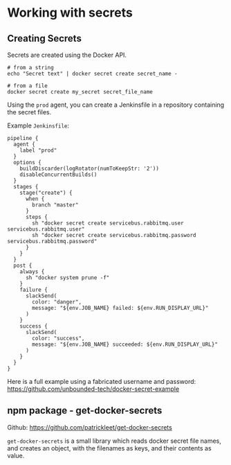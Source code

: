 # Working with secrets

## Creating Secrets

Secrets are created using the Docker API.

```
# from a string
echo "Secret text" | docker secret create secret_name -

# from a file
docker secret create my_secret secret_file_name
```

Using the `prod` agent, you can create a Jenkinsfile in a repository containing
the secret files.

Example `Jenkinsfile`:
```
pipeline {
  agent {
    label "prod"
  }
  options {
    buildDiscarder(logRotator(numToKeepStr: '2'))
    disableConcurrentBuilds()
  }
  stages {
    stage("create") {
      when {
        branch "master"
      }
      steps {
        sh "docker secret create servicebus.rabbitmq.user servicebus.rabbitmq.user"
        sh "docker secret create servicebus.rabbitmq.password servicebus.rabbitmq.password"
      }
    }
  }
  post {
    always {
      sh "docker system prune -f"
    }
    failure {
      slackSend(
        color: "danger",
        message: "${env.JOB_NAME} failed: ${env.RUN_DISPLAY_URL}"
      )
    }
    success {
      slackSend(
        color: "success",
        message: "${env.JOB_NAME} succeeded: ${env.RUN_DISPLAY_URL}"
      )
    }
  }
}
```

Here is a full example using a fabricated username and password:
https://github.com/unbounded-tech/docker-secret-example


## npm package - get-docker-secrets

Github: https://github.com/patrickleet/get-docker-secrets

`get-docker-secrets` is a small library which reads docker secret file names,
and creates an object, with the filenames as keys, and their contents as value.